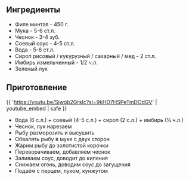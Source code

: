 ## Ингредиенты


- Филе минтая - 450 г.
- Мука - 5-6 ст.л.
- Чеснок - 3-4 зуб.
- Соевый соус - 4-5 ст.л.
- Вода - 5-6 ст.л.
- Сироп рисовый / кукурузный / сахарный / мед - 2 ст.л.
- Имбирь измельченный - 1/2 ч.л.
- Зеленый лук

## Приготовление

{{ 'https://youtu.be/Sjwqb2GrsIc?si=9kHD7HSPeTmDOdGV' | youtube_embed | safe }}

- Вода (6 с.л.) + соевый (4-5 с.л.) + сироп (2 с.л.) + имбирь (½ ч.л.)
- Чеснок, лук нарезаем
- Рыбу разморозить и высушить
- Обвалять рыбу в муке с двух сторон
- Жарим рыбу до золотистой корочки
- Переворачиваем, добавляем чеснок
- Заливаем соус, доводит до кипения
- Снижаем огонь, доводим соус до загущения
- Подаём с перцем, луком, кунжутом 
